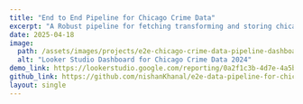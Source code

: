 ```yaml
---
title: "End to End Pipeline for Chicago Crime Data"
excerpt: "A Robust pipeline for fetching transforming and storing chicago crime data"
date: 2025-04-18
image:
  path: /assets/images/projects/e2e-chicago-crime-data-pipeline-dashboard.png
  alt: "Looker Studio Dashboard for Chicago Crime Data 2024"
demo_link: https://lookerstudio.google.com/reporting/0a2f1c3b-4d7e-4a5b-8c9f-6d0e1f2a3b8c
github_link: https://github.com/nishanKhanal/e2e-data-pipeline-for-chicago-crime
layout: single
---
```

